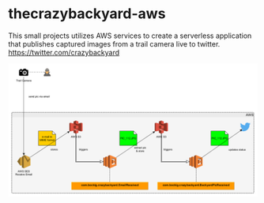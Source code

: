 # thecrazybackyard-aws
This small projects utilizes AWS services to create a serverless application that publishes captured images from a trail camera live to twitter.  https://twitter.com/crazybackyard

![cannot load schema](app-schema.png?raw=true "System Overview")
